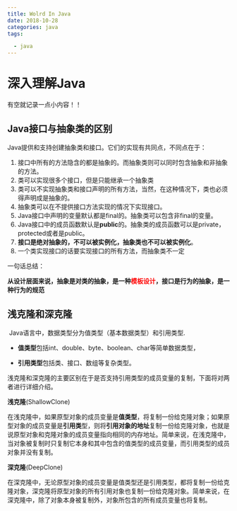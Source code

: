 ```yaml
---
title: Wolrd In Java
date: 2018-10-28
categories: java
tags:

  - java
---
```


# 深入理解Java

有空就记录一点小内容！！

## Java接口与抽象类的区别

Java提供和支持创建抽象类和接口。它们的实现有共同点，不同点在于：

1. 接口中所有的方法隐含的都是抽象的。而抽象类则可以同时包含抽象和非抽象的方法。
2. 类可以实现很多个接口，但是只能继承一个抽象类
3. 类可以不实现抽象类和接口声明的所有方法，当然，在这种情况下，类也必须得声明成是抽象的。
4. 抽象类可以在不提供接口方法实现的情况下实现接口。
5. Java接口中声明的变量默认都是final的。抽象类可以包含非final的变量。
6. Java接口中的成员函数默认是**public**的。抽象类的成员函数可以是private，protected或者是public。
7. **接口是绝对抽象的，不可以被实例化，抽象类也不可以被实例化**。
8. 一个类实现接口的话要实现接口的所有方法，而抽象类不一定

一句话总结：
<!-- more -->
**从设计层面来说，抽象是对类的抽象，是一种<font color="red">模板设计</font>，接口是行为的抽象，是一种行为的规范**



## **浅克隆和深克隆** 

​	 Java语言中，数据类型分为值类型（基本数据类型）和引用类型.

- **值类型**包括int、double、byte、boolean、char等简单数据类型，

- **引用类型**包括类、接口、数组等复杂类型。

浅克隆和深克隆的主要区别在于是否支持引用类型的成员变量的复制，下面将对两者进行详细介绍。 

**浅克隆**(ShallowClone)

  在浅克隆中，如果原型对象的成员变量是**值类型**，将复制一份给克隆对象；如果原型对象的成员变量是**引用类**型，则将**引用对象的地址**复制一份给克隆对象，也就是说原型对象和克隆对象的成员变量指向相同的内存地址。简单来说，在浅克隆中，当对象被复制时只复制它本身和其中包含的值类型的成员变量，而引用类型的成员对象并没有复制。

**深克隆**(DeepClone)

在深克隆中，无论原型对象的成员变量是值类型还是引用类型，都将复制一份给克隆对象，深克隆将原型对象的所有引用对象也复制一份给克隆对象。简单来说，在深克隆中，除了对象本身被复制外，对象所包含的所有成员变量也将复制。





